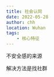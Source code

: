 ```yaml
---
title: 社会认同
date: 2022-05-28
author: chh
location: Wuhan
tags:
    - 核心特征
---
```


不安全感的来源

解决方法是找社群